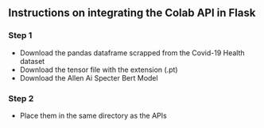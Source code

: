 ## Instructions on integrating the Colab API in Flask ##
### Step 1 ###
- Download the pandas dataframe scrapped from the Covid-19 Health dataset
- Download the tensor file with the extension (.pt)
- Download the Allen Ai Specter Bert Model
### Step 2 ###
- Place them in the same directory as the APIs

